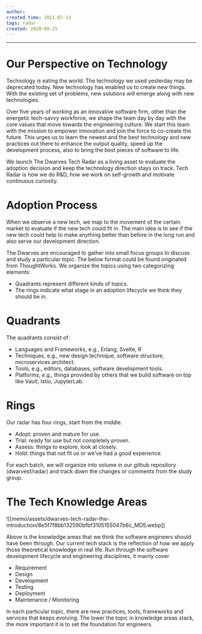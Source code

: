 ```yaml
---
author: 
created_time: 2021-07-13
tags: radar
created: 2020-08-25
---
```


---

# Our Perspective on Technology 

Technology is eating the world. The technology we used yesterday may be deprecated today. New technology has enabled us to create new things. With the existing set of problems, new solutions will emerge along with new technologies.


Over five years of working as an innovative software firm, other than the energetic tech-savvy workforce, we shape the team day by day with the core values that move towards the engineering culture. We start this team with the mission to empower innovation and join the force to co-create the future. This urges us to learn the newest and the best technology and new practices out there to enhance the output quality, speed up the development process, also to bring the best pieces of software to life.

We launch The Dwarves Tech Radar as a living asset to evaluate the adoption decision and keep the technology direction stays on track. Tech Radar is how we do R&D, how we work on self-growth and motivate continuous curiosity.

# Adoption Process

When we observe a new tech, we map to the movement of the certain market to evaluate if the new tech could fit in. The main idea is to see if the new tech could help to make anything better than before in the long run and also serve our development direction.

The Dwarves are encouraged to gather into small focus groups to discuss and study a particular topic. The below format could be found originated from ThoughtWorks. We organize the topics using two categorizing elements:

* Quadrants represent different kinds of topics.
* The rings indicate what stage in an adoption lifecycle we think they should be in.

# **Quadrants**

The quadrants consist of:

* Languages and Frameworks, e.g., Erlang, Svelte, R
* Techniques, e.g., new design technique, software structure, microservices architect.
* Tools, e.g., editors, databases, software development tools.
* Platforms, e.g., things provided by others that we build software on top like Vault, Istio, JupyterLab.

# **Rings**

Our radar has four rings, start from the middle.

* Adopt: proven and mature for use.
* Trial: ready for use but not completely proven.
* Assess: things to explore, look at closely.
* Hold: things that not fit us or we’ve had a good experience.

For each batch, we will organize into volume in our github repository (dwarvesf/radar) and track down the changes or comments from the study group.

# The Tech Knowledge Areas

![[memo/assets/dwarves-tech-radar-the-introduction/8e5f7f8bb132590bfbf3105155047b6c_MD5.webp]]

Above is the knowledge areas that we think the software engineers should have been through. Our current tech stack is the reflection of how we apply those theoretical knowledge in real life. Run through the software development lifecycle and engineering disciplines, it mainly cover

* Requirement
* Design
* Development
* Testing
* Deployment
* Maintenance / Monitoring

In each particular topic, there are new practices, tools, frameworks and services that keeps evolving. The lower the topic in knowledge areas stack, the more important it is to set the foundation for engineers.


<!-- unsupported 2ebedbe5-4dfe-438f-bd6b-c04988dcebd3 -->




